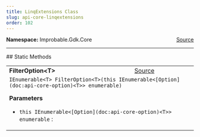 ```yaml
---
title: LinqExtensions Class
slug: api-core-linqextensions
order: 102
---
```


<p><b>Namespace:</b> Improbable.Gdk.Core<span style="float: right"><a href="https://www.github.com/spatialos/gdk-for-unity/blob/0.3.3/workers/unity/Packages/io.improbable.gdk.core/Components/Option.cs/#L147">Source</a></span></p>











</p>
<hr style="width:100%; border-top-color:#d8d8d8" />
## Static Methods


</p>


<table class="io-api-doc">    <tr>        <td class="io-api-doc-name"><a id="filteroption-t-this-ienumerable-option-t"></a><b>FilterOption&lt;T&gt;</b></td>        <td class="io-api-doc-source"><a href="https://www.github.com/spatialos/gdk-for-unity/blob/0.3.3/workers/unity/Packages/io.improbable.gdk.core/Components/Option.cs/#L149">Source</a></td>    </tr>    <tr>        <td class="io-api-doc-content" colspan="2"><code>IEnumerable&lt;T&gt; FilterOption&lt;T&gt;(this IEnumerable&lt;[Option](doc:api-core-option)&lt;T&gt;&gt; enumerable)</code></p></p><b>Parameters</b><ul><li><code>this IEnumerable&lt;[Option](doc:api-core-option)&lt;T&gt;&gt; enumerable</code> : </li></ul></td>    </tr></table>






